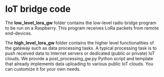 IoT bridge code
===============

The **low_level_lora_gw** folder contains the low-level radio bridge program to be run on a Raspberry. This program receives LoRa packets from remote end-devices.

The **high_level_lora_gw** folder contains the higher level functionalities of the gateway such as data processing tasks. A typical processing task is to push received data to Internet servers or dedicated (public or private) IoT clouds. We provide a post_processing_gw.py Python script and template that already implements data uploading to various public IoT clouds. You can customize it for your own needs.
 
